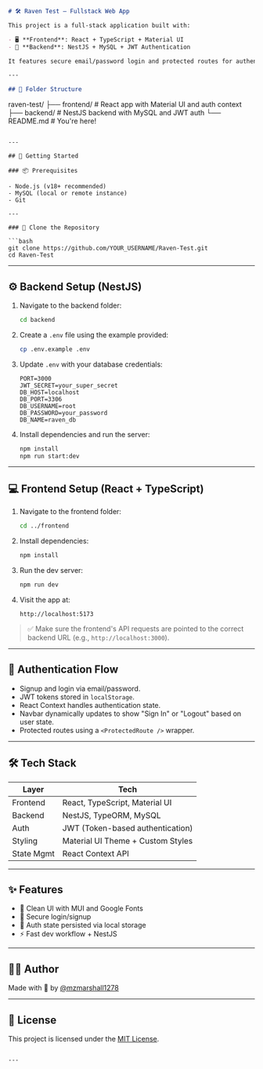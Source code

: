 
```md
# 🛠 Raven Test – Fullstack Web App

This project is a full-stack application built with:

- 🖥 **Frontend**: React + TypeScript + Material UI  
- 🔐 **Backend**: NestJS + MySQL + JWT Authentication

It features secure email/password login and protected routes for authenticated users.

---

## 📁 Folder Structure

```
raven-test/
├── frontend/     # React app with Material UI and auth context
├── backend/      # NestJS backend with MySQL and JWT auth
└── README.md     # You're here!
```

---

## 🚀 Getting Started

### 📦 Prerequisites

- Node.js (v18+ recommended)
- MySQL (local or remote instance)
- Git

---

### 🔧 Clone the Repository

```bash
git clone https://github.com/YOUR_USERNAME/Raven-Test.git
cd Raven-Test
```

---

## ⚙️ Backend Setup (NestJS)

1. Navigate to the backend folder:
   ```bash
   cd backend
   ```

2. Create a `.env` file using the example provided:
   ```bash
   cp .env.example .env
   ```

3. Update `.env` with your database credentials:
   ```env
   PORT=3000
   JWT_SECRET=your_super_secret
   DB_HOST=localhost
   DB_PORT=3306
   DB_USERNAME=root
   DB_PASSWORD=your_password
   DB_NAME=raven_db
   ```

4. Install dependencies and run the server:
   ```bash
   npm install
   npm run start:dev
   ```

---

## 💻 Frontend Setup (React + TypeScript)

1. Navigate to the frontend folder:
   ```bash
   cd ../frontend
   ```

2. Install dependencies:
   ```bash
   npm install
   ```

3. Run the dev server:
   ```bash
   npm run dev
   ```

4. Visit the app at:
   ```
   http://localhost:5173
   ```

> ✅ Make sure the frontend's API requests are pointed to the correct backend URL (e.g., `http://localhost:3000`).

---

## 🔐 Authentication Flow

- Signup and login via email/password.
- JWT tokens stored in `localStorage`.
- React Context handles authentication state.
- Navbar dynamically updates to show "Sign In" or "Logout" based on user state.
- Protected routes using a `<ProtectedRoute />` wrapper.

---

## 🛠 Tech Stack

| Layer      | Tech                             |
|------------|----------------------------------|
| Frontend   | React, TypeScript, Material UI   |
| Backend    | NestJS, TypeORM, MySQL           |
| Auth       | JWT (Token-based authentication) |
| Styling    | Material UI Theme + Custom Styles |
| State Mgmt | React Context API                |

---

## ✨ Features

- 🧠 Clean UI with MUI and Google Fonts  
- 🔐 Secure login/signup  
- 🔁 Auth state persisted via local storage  
- ⚡ Fast dev workflow + NestJS  

---

## 👨‍💻 Author

Made with 💙 by [@mzmarshall1278](https://github.com/mzmarshall1278)

---

## 📜 License

This project is licensed under the [MIT License](https://opensource.org/licenses/MIT).
```

---

